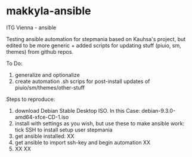 # makkyla-ansible
ITG Vienna - ansible

Testing ansible automation for stepmania based on Kauhsa's project, but edited to be more generic + added scripts for updating stuff (piuio, sm, themes) from github repos.

To Do:
1) generalize and optionalize
2) create automation .sh scrips for post-install updates of piuio/sm/themes/other-stuff

Steps to reproduce:
1) download Debian Stable Desktop ISO. In this Case: debian-9.3.0-amd64-xfce-CD-1.iso
2) install with settings as you wish, but use these to make ansible work:
    tick SSH to install
    setup user stepmania
3) get ansible installed:
    XX
4) get ansible to import ssh-key and begin automation
    XX
5) XX
    XX
